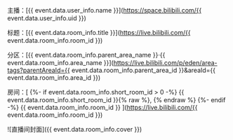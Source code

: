 主播：[{{ event.data.user_info.name }}](https://space.bilibili.com/{{ event.data.user_info.uid }})

标题：[{{ event.data.room_info.title }}](https://live.bilibili.com/{{ event.data.room_info.room_id }})

分区：[{{ event.data.room_info.parent_area_name }}·{{ event.data.room_info.area_name }}](https://live.bilibili.com/p/eden/area-tags?parentAreaId={{ event.data.room_info.parent_area_id }}&areaId={{ event.data.room_info.area_id }})

房间：[
  {%- if event.data.room_info.short_room_id > 0 -%}
    {{ event.data.room_info.short_room_id }}{% raw %}, {% endraw %}
  {%- endif -%}
    {{ event.data.room_info.room_id }}
](https://live.bilibili.com/{{ event.data.room_info.room_id }})

![直播间封面]({{ event.data.room_info.cover }})
